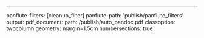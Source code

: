---
panflute-filters: [cleanup_filter]
panflute-path: 'publish/panflute_filters'
output:
  pdf_document:
     path: /publish/auto_pandoc.pdf
classoption: twocolumn
geometry: margin=1.5cm
numbersections: true
